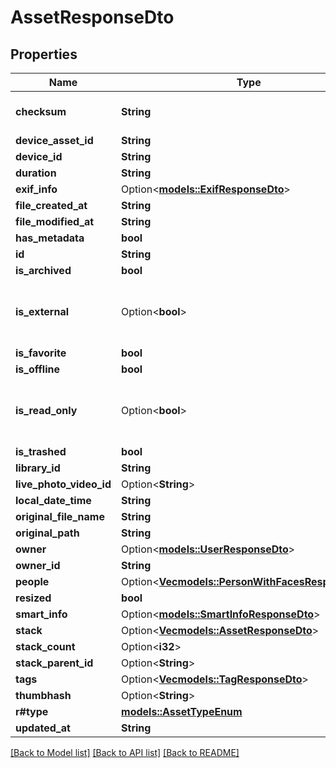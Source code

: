 # AssetResponseDto

## Properties

Name | Type | Description | Notes
------------ | ------------- | ------------- | -------------
**checksum** | **String** | base64 encoded sha1 hash | 
**device_asset_id** | **String** |  | 
**device_id** | **String** |  | 
**duration** | **String** |  | 
**exif_info** | Option<[**models::ExifResponseDto**](ExifResponseDto.md)> |  | [optional]
**file_created_at** | **String** |  | 
**file_modified_at** | **String** |  | 
**has_metadata** | **bool** |  | 
**id** | **String** |  | 
**is_archived** | **bool** |  | 
**is_external** | Option<**bool**> | This property was deprecated in v1.104.0 | [optional]
**is_favorite** | **bool** |  | 
**is_offline** | **bool** |  | 
**is_read_only** | Option<**bool**> | This property was deprecated in v1.104.0 | [optional]
**is_trashed** | **bool** |  | 
**library_id** | **String** |  | 
**live_photo_video_id** | Option<**String**> |  | [optional]
**local_date_time** | **String** |  | 
**original_file_name** | **String** |  | 
**original_path** | **String** |  | 
**owner** | Option<[**models::UserResponseDto**](UserResponseDto.md)> |  | [optional]
**owner_id** | **String** |  | 
**people** | Option<[**Vec<models::PersonWithFacesResponseDto>**](PersonWithFacesResponseDto.md)> |  | [optional]
**resized** | **bool** |  | 
**smart_info** | Option<[**models::SmartInfoResponseDto**](SmartInfoResponseDto.md)> |  | [optional]
**stack** | Option<[**Vec<models::AssetResponseDto>**](AssetResponseDto.md)> |  | [optional]
**stack_count** | Option<**i32**> |  | 
**stack_parent_id** | Option<**String**> |  | [optional]
**tags** | Option<[**Vec<models::TagResponseDto>**](TagResponseDto.md)> |  | [optional]
**thumbhash** | Option<**String**> |  | 
**r#type** | [**models::AssetTypeEnum**](AssetTypeEnum.md) |  | 
**updated_at** | **String** |  | 

[[Back to Model list]](../README.md#documentation-for-models) [[Back to API list]](../README.md#documentation-for-api-endpoints) [[Back to README]](../README.md)


